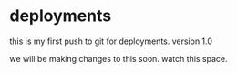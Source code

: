 # deployments

this is my first push to git for deployments. version 1.0

we will be making changes to this soon. watch this space.